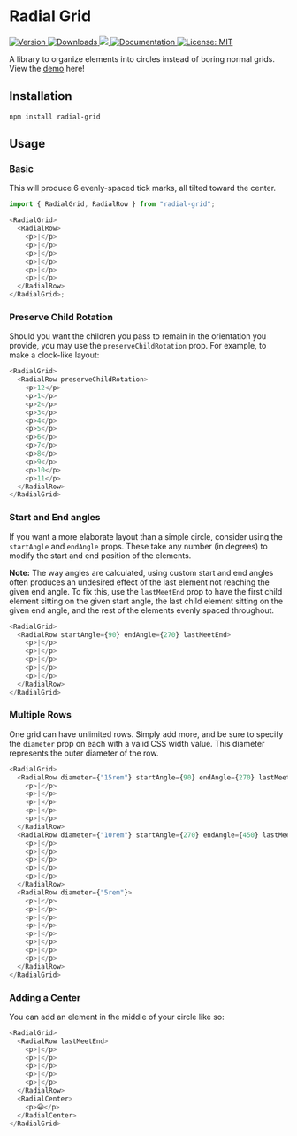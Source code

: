 # Radial Grid

<p>
  	<a href="https://radial-grid.vercel.app/" target="_blank">
    	<img alt="Version" src="https://img.shields.io/npm/v/radial-grid.svg">
	</a>
	<a href="https://radial-grid.vercel.app/" target="_blank">
		<img alt="Downloads" src="https://img.shields.io/npm/dw/radial-grid">
	</a>
	<a href="https://radial-grid.vercel.app/" target="_blank">
		<img src="https://img.shields.io/node/v/radial-grid.svg">
	</a>
  	<a href="https://radial-grid.vercel.app/" target="_blank">
   		<img alt="Documentation" src="https://img.shields.io/badge/documentation-yes-brightgreen.svg" />
  	</a>
  	<a href="#" target="_blank">
    	<img alt="License: MIT" src="https://img.shields.io/badge/License-ISC-yellow.svg" />
  	</a>
</p>

A library to organize elements into circles instead of boring normal grids. View the [demo](https://radial-grid.vercel.app/) here!

## Installation

`npm install radial-grid`

## Usage

### Basic

This will produce 6 evenly-spaced tick marks, all tilted toward the center.

```js
import { RadialGrid, RadialRow } from "radial-grid";

<RadialGrid>
  <RadialRow>
    <p>|</p>
    <p>|</p>
    <p>|</p>
    <p>|</p>
    <p>|</p>
    <p>|</p>
  </RadialRow>
</RadialGrid>;
```

### Preserve Child Rotation

Should you want the children you pass to remain in the orientation you
provide, you may use the `preserveChildRotation` prop. For
example, to make a clock-like layout:

```js
<RadialGrid>
  <RadialRow preserveChildRotation>
    <p>12</p>
    <p>1</p>
    <p>2</p>
    <p>3</p>
    <p>4</p>
    <p>5</p>
    <p>6</p>
    <p>7</p>
    <p>8</p>
    <p>9</p>
    <p>10</p>
    <p>11</p>
  </RadialRow>
</RadialGrid>
```

### Start and End angles

If you want a more elaborate layout than a simple circle, consider using
the `startAngle` and `endAngle` props. These take
any number (in degrees) to modify the start and end position of the
elements.

**Note:** The way angles are calculated, using custom start
and end angles often produces an undesired effect of the last element
not reaching the given end angle. To fix this, use the `lastMeetEnd` prop to have the first child element sitting on the given start angle, the last child element sitting on the given end angle, and the rest of
the elements evenly spaced throughout.

```js
<RadialGrid>
  <RadialRow startAngle={90} endAngle={270} lastMeetEnd>
    <p>|</p>
    <p>|</p>
    <p>|</p>
    <p>|</p>
    <p>|</p>
  </RadialRow>
</RadialGrid>
```

### Multiple Rows

One grid can have unlimited rows. Simply add more, and be sure to
specify the `diameter` prop on each with a valid CSS width
value. This diameter represents the outer diameter of the row.

```js
<RadialGrid>
  <RadialRow diameter={"15rem"} startAngle={90} endAngle={270} lastMeetEnd>
    <p>|</p>
    <p>|</p>
    <p>|</p>
    <p>|</p>
    <p>|</p>
  </RadialRow>
  <RadialRow diameter={"10rem"} startAngle={270} endAngle={450} lastMeetEnd>
    <p>|</p>
    <p>|</p>
    <p>|</p>
    <p>|</p>
    <p>|</p>
  </RadialRow>
  <RadialRow diameter={"5rem"}>
    <p>|</p>
    <p>|</p>
    <p>|</p>
    <p>|</p>
    <p>|</p>
    <p>|</p>
    <p>|</p>
    <p>|</p>
  </RadialRow>
</RadialGrid>
```

### Adding a Center

You can add an element in the middle of your circle like so:

```js
<RadialGrid>
  <RadialRow lastMeetEnd>
    <p>|</p>
    <p>|</p>
    <p>|</p>
    <p>|</p>
    <p>|</p>
  </RadialRow>
  <RadialCenter>
    <p>😀</p>
  </RadialCenter>
</RadialGrid>
```
